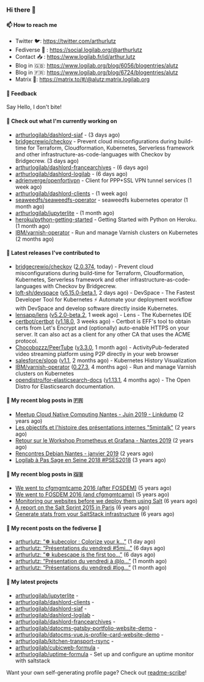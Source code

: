 ### Hi there 👋

#### 📫 How to reach me

- Twitter 🐦: https://twitter.com/arthurlutz
- Fediverse 🐘 : https://social.logilab.org/@arthurlutz
- Contact 📥 : https://www.logilab.fr/id/arthur.lutz
- Blog in 🇬🇧: https://www.logilab.org/blog/6056/blogentries/alutz
- Blog in 🇫🇷: https://www.logilab.org/blog/6724/blogentries/alutz
- Matrix 💬: https://matrix.to/#/@alutz:matrix.logilab.org

#### 💬 Feedback

Say Hello, I don't bite!

#### 👷 Check out what I'm currently working on

- [arthurlogilab/dashlord-siaf](https://github.com/arthurlogilab/dashlord-siaf) -  (3 days ago)
- [bridgecrewio/checkov](https://github.com/bridgecrewio/checkov) - Prevent cloud misconfigurations during build-time for Terraform, Cloudformation, Kubernetes, Serverless framework and other infrastructure-as-code-languages with Checkov by Bridgecrew. (3 days ago)
- [arthurlogilab/dashlord-francearchives](https://github.com/arthurlogilab/dashlord-francearchives) -  (6 days ago)
- [arthurlogilab/dashlord-logilab](https://github.com/arthurlogilab/dashlord-logilab) -  (6 days ago)
- [adrienverge/openfortivpn](https://github.com/adrienverge/openfortivpn) - Client for PPP&#43;SSL VPN tunnel services (1 week ago)
- [arthurlogilab/dashlord-clients](https://github.com/arthurlogilab/dashlord-clients) -  (1 week ago)
- [seaweedfs/seaweedfs-operator](https://github.com/seaweedfs/seaweedfs-operator) - seaweedfs kubernetes operator (1 month ago)
- [arthurlogilab/jupyterlite](https://github.com/arthurlogilab/jupyterlite) -  (1 month ago)
- [heroku/python-getting-started](https://github.com/heroku/python-getting-started) - Getting Started with Python on Heroku. (1 month ago)
- [IBM/varnish-operator](https://github.com/IBM/varnish-operator) - Run and manage Varnish clusters on Kubernetes (2 months ago)


#### 🔭 Latest releases I've contributed to

- [bridgecrewio/checkov](https://github.com/bridgecrewio/checkov) ([2.0.374](https://github.com/bridgecrewio/checkov/releases/tag/2.0.374), today) - Prevent cloud misconfigurations during build-time for Terraform, Cloudformation, Kubernetes, Serverless framework and other infrastructure-as-code-languages with Checkov by Bridgecrew.
- [loft-sh/devspace](https://github.com/loft-sh/devspace) ([v5.15.0-beta.1](https://github.com/loft-sh/devspace/releases/tag/v5.15.0-beta.1), 2 days ago) - DevSpace - The Fastest Developer Tool for Kubernetes ⚡ Automate your deployment workflow with DevSpace and develop software directly inside Kubernetes.
- [lensapp/lens](https://github.com/lensapp/lens) ([v5.2.0-beta.2](https://github.com/lensapp/lens/releases/tag/v5.2.0-beta.2), 1 week ago) - Lens - The Kubernetes IDE
- [certbot/certbot](https://github.com/certbot/certbot) ([v1.18.0](https://github.com/certbot/certbot/releases/tag/v1.18.0), 3 weeks ago) - Certbot is EFF&#39;s tool to obtain certs from Let&#39;s Encrypt and (optionally) auto-enable HTTPS on your server.  It can also act as a client for any other CA that uses the ACME protocol.
- [Chocobozzz/PeerTube](https://github.com/Chocobozzz/PeerTube) ([v3.3.0](https://github.com/Chocobozzz/PeerTube/releases/tag/v3.3.0), 1 month ago) - ActivityPub-federated video streaming platform using P2P directly in your web browser
- [salesforce/sloop](https://github.com/salesforce/sloop) ([v1.1](https://github.com/salesforce/sloop/releases/tag/v1.1), 2 months ago) - Kubernetes History Visualization
- [IBM/varnish-operator](https://github.com/IBM/varnish-operator) ([0.27.3](https://github.com/IBM/varnish-operator/releases/tag/0.27.3), 4 months ago) - Run and manage Varnish clusters on Kubernetes
- [opendistro/for-elasticsearch-docs](https://github.com/opendistro/for-elasticsearch-docs) ([v1.13.1](https://github.com/opendistro/for-elasticsearch-docs/releases/tag/v1.13.1), 4 months ago) - The Open Distro for Elasticsearch documentation.

#### 📜 My recent blog posts in 🇫🇷

- [Meetup Cloud Native Computing Nantes - Juin 2019 - Linkdump](https://www.logilab.org/blogentry/10132594) (2 years ago)
- [Les objectifs et l&#39;histoire des présentations internes &#34;5mintalk&#34;](https://www.logilab.org/blogentry/10131689) (2 years ago)
- [Retour sur le Workshop Prometheus et Grafana - Nantes 2019](https://www.logilab.org/blogentry/10131299) (2 years ago)
- [Rencontres Debian Nantes - janvier 2019](https://www.logilab.org/blogentry/10131004) (2 years ago)
- [Logilab à Pas Sage en Seine 2018 #PSES2018](https://www.logilab.org/blogentry/10128951) (3 years ago)

#### 📜 My recent blog posts in 🇬🇧

- [We went to cfgmgmtcamp 2016 (after FOSDEM)](https://www.logilab.org/blogentry/4253513) (5 years ago)
- [We went to FOSDEM 2016 (and cfgmgmtcamp)](https://www.logilab.org/blogentry/4253406) (5 years ago)
- [Monitoring our websites before we deploy them using Salt](https://www.logilab.org/blogentry/288175) (6 years ago)
- [A report on the Salt Sprint 2015 in Paris](https://www.logilab.org/blogentry/288007) (6 years ago)
- [Generate stats from your SaltStack infrastructure](https://www.logilab.org/blogentry/283815) (6 years ago)

#### 📜 My recent posts on the fediverse 🐘

- [arthurlutz: “☸️ kubecolor : Colorize your k…”](https://social.logilab.org/@arthurlutz/106817034705966727) (1 day ago)
- [arthurlutz: “Présentations du vendredi #5mi…”](https://social.logilab.org/@arthurlutz/106788624910156348) (6 days ago)
- [arthurlutz: “☸️  kubescape is the first too…”](https://social.logilab.org/@arthurlutz/106787288656964215) (6 days ago)
- [arthurlutz: “Présentation du vendredi à @lo…”](https://social.logilab.org/@arthurlutz/106630296411279619) (1 month ago)
- [arthurlutz: “Présentations du vendredi #log…”](https://social.logilab.org/@arthurlutz/106590760060732781) (1 month ago)

#### 🌱 My latest projects

- [arthurlogilab/jupyterlite](https://github.com/arthurlogilab/jupyterlite) - 
- [arthurlogilab/dashlord-clients](https://github.com/arthurlogilab/dashlord-clients) - 
- [arthurlogilab/dashlord-siaf](https://github.com/arthurlogilab/dashlord-siaf) - 
- [arthurlogilab/dashlord-logilab](https://github.com/arthurlogilab/dashlord-logilab) - 
- [arthurlogilab/dashlord-francearchives](https://github.com/arthurlogilab/dashlord-francearchives) - 
- [arthurlogilab/datocms-gatsby-portfolio-website-demo](https://github.com/arthurlogilab/datocms-gatsby-portfolio-website-demo) - 
- [arthurlogilab/datocms-vue.js-profile-card-website-demo](https://github.com/arthurlogilab/datocms-vue.js-profile-card-website-demo) - 
- [arthurlogilab/kitchen-transport-rsync](https://github.com/arthurlogilab/kitchen-transport-rsync) - 
- [arthurlogilab/cubicweb-formula](https://github.com/arthurlogilab/cubicweb-formula) - 
- [arthurlogilab/uptime-formula](https://github.com/arthurlogilab/uptime-formula) -  Set up and configure an uptime monitor with saltstack



Want your own self-generating profile page? Check out [readme-scribe](https://github.com/muesli/readme-scribe)!
